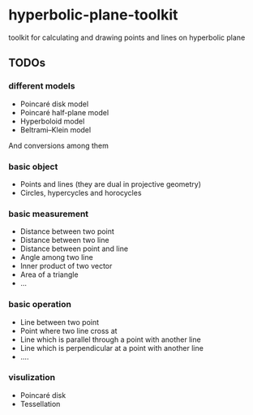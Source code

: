 # hyperbolic-plane-toolkit
toolkit for calculating and drawing points and lines on hyperbolic plane

## TODOs

### different models

* Poincaré disk model
* Poincaré half-plane model 
* Hyperboloid model
* Beltrami–Klein model

And conversions among them

### basic object

* Points and lines (they are dual in projective geometry)
* Circles, hypercycles and horocycles

### basic measurement

* Distance between two point
* Distance between two line
* Distance between point and line
* Angle among two line
* Inner product of two vector
* Area of a triangle
* ...

### basic operation

* Line between two point
* Point where two line cross at 
* Line which is parallel through a point with another line
* Line which is perpendicular at a point with another line
* ....

### visulization

* Poincaré disk
* Tessellation


